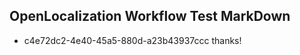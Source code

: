 ## OpenLocalization Workflow Test MarkDown
* c4e72dc2-4e40-45a5-880d-a23b43937ccc thanks!

<!--HONumber=Sep16_HO1-->


